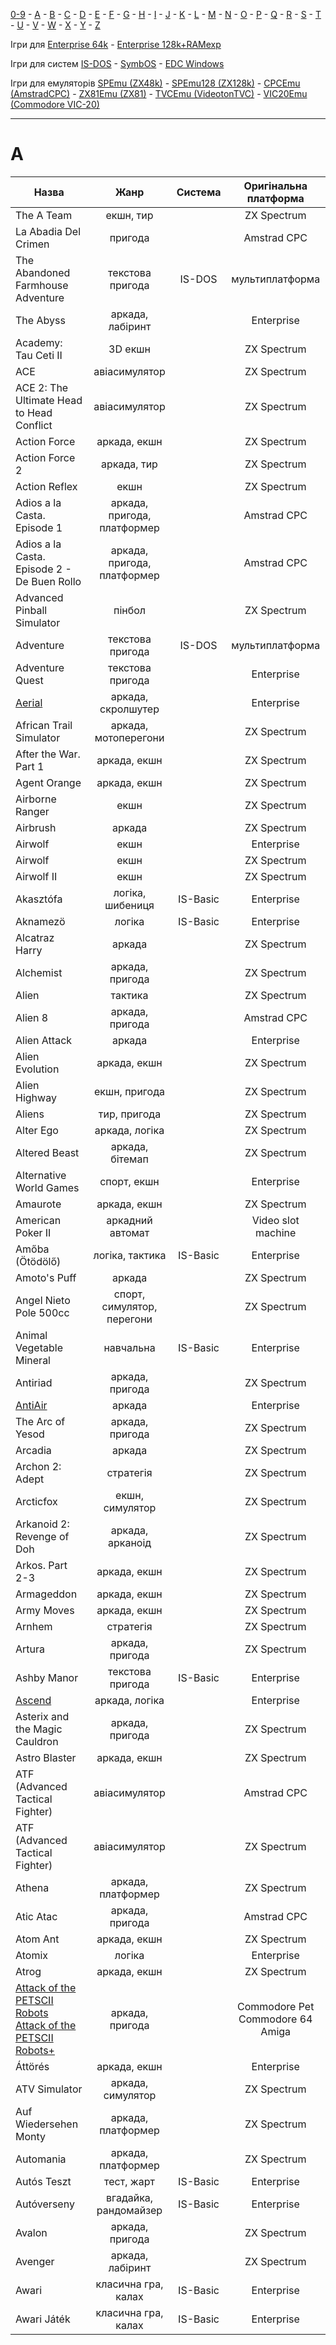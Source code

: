 [0-9](../0/games-0.md) - [A](../a/games-a.md) - [B](../b/games-b.md) - [C](../c/games-c.md) - [D](../d/games-d.md) - [E](../e/games-e.md) - [F](../f/games-f.md) - [G](../g/games-g.md) - [H](../h/games-h.md) - [I](../i/games-i.md) - [J](../j/games-j.md) - [K](../k/games-k.md) - [L](../l/games-l.md) - [M](../m/games-m.md) - [N](../n/games-n.md) - [O](../o/games-o.md) - [P](../p/games-p.md) - [Q](../q/games-q.md) - [R](../r/games-r.md) - [S](../s/games-s.md) - [T](../t/games-t.md) - [U](../u/games-u.md) - [V](../v/games-v.md) - [W](../w/games-w.md) - [X](../x/games-x.md) - [Y](../y/games-y.md) - [Z](../z/games-z.md)

Ігри для [Enterprise 64k](../games-ep64.md) - [Enterprise 128k+RAMexp](../games-epramexp.md)

Ігри для систем [IS-DOS](../games-is-dos.md) - [SymbOS](../games-symbos.md) - [EDC Windows](../games-edcw.md)

Ігри для емуляторів [SPEmu (ZX48k)](../zxemu/games-zx48.md) - [SPEmu128 (ZX128k)](../zxemu/games-zx128.md) - [CPCEmu (AmstradCPC)](../cpcemu/games-cpc.md) - [ZX81Emu (ZX81)](../zx81emu/games-zx81.md) - [TVCEmu (VideotonTVC)](../tvcemu/games-tvc.md) - [VIC20Emu (Commodore VIC-20)](../vic20emu/games-vic20.md)

----------

# A #

| Назва                                                                                 |            Жанр             | Система  |         Оригінальна платформа          |
| ------------------------------------------------------------------------------------- |:---------------------------:|:--------:|:--------------------------------------:|
| The A Team                                                                            |          екшн, тир          |          |              ZX Spectrum               |
| La Abadia Del Crimen                                                                  |           пригода           |          |              Amstrad CPC               |
| The Abandoned Farmhouse Adventure                                                     |      текстова пригода       |  IS-DOS  |            мультиплатформа             |
| The Abyss                                                                             |      аркада, лабіринт       |          |               Enterprise               |
| Academy: Tau Ceti II                                                                  |           3D екшн           |          |              ZX Spectrum               |
| ACE                                                                                   |        авіасимулятор        |          |              ZX Spectrum               |
| ACE 2: The Ultimate Head to Head Conflict                                             |        авіасимулятор        |          |              ZX Spectrum               |
| Action Force                                                                          |        аркада, екшн         |          |              ZX Spectrum               |
| Action Force 2                                                                        |         аркада, тир         |          |              ZX Spectrum               |
| Action Reflex                                                                         |            екшн             |          |              ZX Spectrum               |
| Adios a la Casta. Episode 1                                                           | аркада, пригода, платформер |          |              Amstrad CPC               |
| Adios a la Casta. Episode 2 - De Buen Rollo                                           | аркада, пригода, платформер |          |              Amstrad CPC               |
| Advanced Pinball Simulator                                                            |           пінбол            |          |              ZX Spectrum               |
| Adventure                                                                             |      текстова пригода       |  IS-DOS  |            мультиплатформа             |
| Adventure Quest                                                                       |      текстова пригода       |          |               Enterprise               |
| [Aerial](sg-aerial.md)                                                                |     аркада, скролшутер      |          |               Enterprise               |
| African Trail Simulator                                                               |    аркада, мотоперегони     |          |              ZX Spectrum               |
| After the War. Part 1                                                                 |        аркада, екшн         |          |              ZX Spectrum               |
| Agent Orange                                                                          |        аркада, екшн         |          |              ZX Spectrum               |
| Airborne Ranger                                                                       |            екшн             |          |              ZX Spectrum               |
| Airbrush                                                                              |           аркада            |          |              ZX Spectrum               |
| Airwolf                                                                               |            екшн             |          |               Enterprise               |
| Airwolf                                                                               |            екшн             |          |              ZX Spectrum               |
| Airwolf II                                                                            |            екшн             |          |              ZX Spectrum               |
| Akasztófa                                                                             |      логіка, шибениця       | IS-Basic |               Enterprise               |
| Aknamezö                                                                              |           логіка            | IS-Basic |               Enterprise               |
| Alcatraz Harry                                                                        |           аркада            |          |              ZX Spectrum               |
| Alchemist                                                                             |       аркада, пригода       |          |              ZX Spectrum               |
| Alien                                                                                 |           тактика           |          |              ZX Spectrum               |
| Alien 8                                                                               |       аркада, пригода       |          |              Amstrad CPC               |
| Alien Attack                                                                          |           аркада            |          |               Enterprise               |
| Alien Evolution                                                                       |        аркада, екшн         |          |              ZX Spectrum               |
| Alien Highway                                                                         |        екшн, пригода        |          |              ZX Spectrum               |
| Aliens                                                                                |        тир, пригода         |          |              ZX Spectrum               |
| Alter Ego                                                                             |       аркада, логіка        |          |              ZX Spectrum               |
| Altered Beast                                                                         |       аркада, бітемап       |          |              ZX Spectrum               |
| Alternative World Games                                                               |         спорт, екшн         |          |               Enterprise               |
| Amaurote                                                                              |        аркада, екшн         |          |              ZX Spectrum               |
| American Poker II                                                                     |      аркадний автомат       |          |           Video slot machine           |
| Amőba (Ötödölő)                                                                       |       логіка, тактика       | IS-Basic |               Enterprise               |
| Amoto's Puff                                                                          |           аркада            |          |              ZX Spectrum               |
| Angel Nieto Pole 500cc                                                                | спорт, симулятор, перегони  |          |              ZX Spectrum               |
| Animal Vegetable Mineral                                                              |          навчальна          | IS-Basic |               Enterprise               |
| Antiriad                                                                              |       аркада, пригода       |          |              ZX Spectrum               |
| [AntiAir](sg-antiair.md)                                                                    |       аркада       |          |              Enterprise               |
| The Arc of Yesod                                                                      |       аркада, пригода       |          |              ZX Spectrum               |
| Arcadia                                                                               |           аркада            |          |              ZX Spectrum               |
| Archon 2: Adept                                                                       |          стратегія          |          |              ZX Spectrum               |
| Arcticfox                                                                             |       екшн, симулятор       |          |              ZX Spectrum               |
| Arkanoid 2: Revenge of Doh                                                            |      аркада, арканоід       |          |              ZX Spectrum               |
| Arkos. Part 2-3                                                                       |        аркада, екшн         |          |              ZX Spectrum               |
| Armageddon                                                                            |        аркада, екшн         |          |              ZX Spectrum               |
| Army Moves                                                                            |        аркада, екшн         |          |              ZX Spectrum               |
| Arnhem                                                                                |          стратегія          |          |              ZX Spectrum               |
| Artura                                                                                |       аркада, пригода       |          |              ZX Spectrum               |
| Ashby Manor                                                                           |      текстова пригода       | IS-Basic |               Enterprise               |
| [Ascend](sg-ascend.md)                                                                           |      аркада, логiка       | |               Enterprise               |
| Asterix and the Magic Cauldron                                                        |       аркада, пригода       |          |              ZX Spectrum               |
| Astro Blaster                                                                         |        аркада, екшн         |          |              ZX Spectrum               |
| ATF (Advanced Tactical Fighter)                                                       |        авіасимулятор        |          |              Amstrad CPC               |
| ATF (Advanced Tactical Fighter)                                                       |        авіасимулятор        |          |              ZX Spectrum               |
| Athena                                                                                |     аркада, платформер      |          |              ZX Spectrum               |
| Atic Atac                                                                             |       аркада, пригода       |          |              Amstrad CPC               |
| Atom Ant                                                                              |        аркада, екшн         |          |              ZX Spectrum               |
| Atomix                                                                                |           логіка            |          |               Enterprise               |
| Atrog                                                                                 |        аркада, екшн         |          |              ZX Spectrum               |
| [Attack of the PETSCII Robots<br>Attack of the PETSCII Robots+](sg-petscii-robots.md) |       аркада, пригода       |          | Commodore Pet<br>Commodore 64<br>Amiga |
| Áttörés                                                                               |        аркада, екшн         |          |               Enterprise               |
| ATV Simulator                                                                         |      аркада, симулятор      |          |              ZX Spectrum               |
| Auf Wiedersehen Monty                                                                 |     аркада, платформер      |          |              ZX Spectrum               |
| Automania                                                                             |     аркада, платформер      |          |              ZX Spectrum               |
| Autós Teszt                                                                           |         тест, жарт          | IS-Basic |               Enterprise               |
| Autóverseny                                                                           |    вгадайка, рандомайзер    | IS-Basic |               Enterprise               |
| Avalon                                                                                |       аркада, пригода       |          |              ZX Spectrum               |
| Avenger                                                                               |      аркада, лабіринт       |          |              ZX Spectrum               |
| Awari                                                                                 |     класична гра, калах     | IS-Basic |               Enterprise               |
| Awari Játék                                                                           |     класична гра, калах     | IS-Basic |               Enterprise               |

[//]: # (bad conversions:)
[//]: # (|Afterburner|авіасимулятор||ZX Spectrum)
[//]: # (|Ant-Attack||IS-Basic| Enterprise)
[//]: # (|Archon 1: The Light and the Dark|стратегія||ZX Spectrum  )
[//]: # (|Artax Cimlap|аркада, пригода|IS-Basic|Enterprise  )
